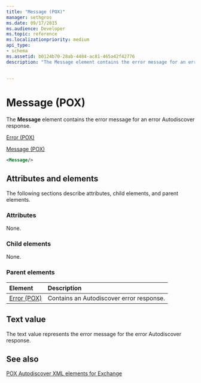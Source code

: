 ```yaml
---
title: "Message (POX)"
manager: sethgros
ms.date: 09/17/2015
ms.audience: Developer
ms.topic: reference
ms.localizationpriority: medium
api_type:
- schema
ms.assetid: b0124b70-28ab-4484-ac81-465a42f42776
description: "The Message element contains the error message for an error Autodiscover response."
 
 
---
```


# Message (POX)

The **Message** element contains the error message for an error Autodiscover response. 
  
[Error (POX)](error-pox.md)
  
[Message (POX)](message-pox.md)
  
```xml
<Message/>
```

## Attributes and elements

The following sections describe attributes, child elements, and parent elements.
  
### Attributes

None.
  
### Child elements

None.
  
### Parent elements

|**Element**|**Description**|
|:-----|:-----|
|[Error (POX)](error-pox.md) <br/> |Contains an Autodiscover error response.  <br/> |
   
## Text value

The text value represents the error message for the error Autodiscover response.
  
## See also



[POX Autodiscover XML elements for Exchange](pox-autodiscover-xml-elements-for-exchange.md)


